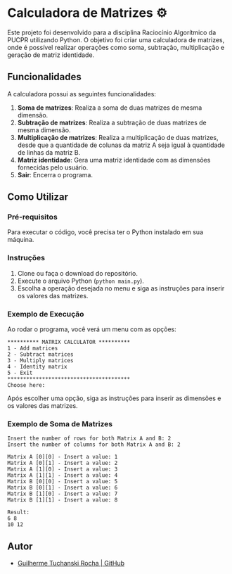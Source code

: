 
# Calculadora de Matrizes ⚙️

Este projeto foi desenvolvido para a disciplina Raciocínio Algorítmico da PUCPR utilizando Python. O objetivo foi criar uma calculadora de matrizes, onde é possível realizar operações como soma, subtração, multiplicação e geração de matriz identidade. 

## Funcionalidades

A calculadora possui as seguintes funcionalidades:

1. **Soma de matrizes**: Realiza a soma de duas matrizes de mesma dimensão.
2. **Subtração de matrizes**: Realiza a subtração de duas matrizes de mesma dimensão.
3. **Multiplicação de matrizes**: Realiza a multiplicação de duas matrizes, desde que a quantidade de colunas da matriz A seja igual à quantidade de linhas da matriz B.
4. **Matriz identidade**: Gera uma matriz identidade com as dimensões fornecidas pelo usuário.
5. **Sair**: Encerra o programa.

## Como Utilizar

### Pré-requisitos

Para executar o código, você precisa ter o Python instalado em sua máquina.

### Instruções

1. Clone ou faça o download do repositório.
2. Execute o arquivo Python (`python main.py`).
3. Escolha a operação desejada no menu e siga as instruções para inserir os valores das matrizes.

### Exemplo de Execução

Ao rodar o programa, você verá um menu com as opções:

```
********** MATRIX CALCULATOR **********
1 - Add matrices
2 - Subtract matrices
3 - Multiply matrices
4 - Identity matrix
5 - Exit
***************************************
Choose here: 
```

Após escolher uma opção, siga as instruções para inserir as dimensões e os valores das matrizes.

### Exemplo de Soma de Matrizes

```
Insert the number of rows for both Matrix A and B: 2
Insert the number of columns for both Matrix A and B: 2

Matrix A [0][0] - Insert a value: 1
Matrix A [0][1] - Insert a value: 2
Matrix A [1][0] - Insert a value: 3
Matrix A [1][1] - Insert a value: 4
Matrix B [0][0] - Insert a value: 5
Matrix B [0][1] - Insert a value: 6
Matrix B [1][0] - Insert a value: 7
Matrix B [1][1] - Insert a value: 8

Result:
6 8
10 12
```

## Autor

- [Guilherme Tuchanski Rocha | GitHub](https://github.com/tuchanski)

